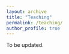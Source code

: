 ```yaml
---
layout: archive
title: "Teaching"
permalink: /teaching/
author_profile: true
---
```


To be updated.
